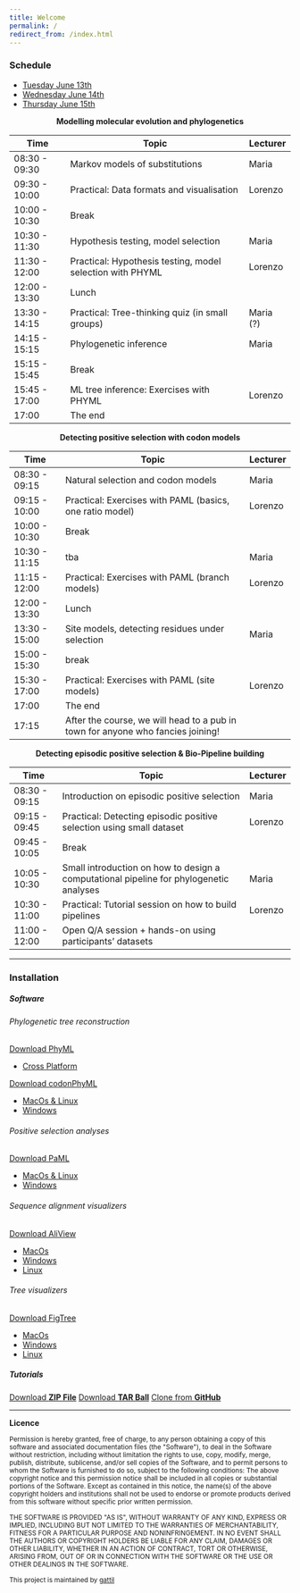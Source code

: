 ```yaml
---
title: Welcome
permalink: /
redirect_from: /index.html
---
```


### Schedule

<ul class="nav nav-tabs">
  <li class="active"><a href="#day1" data-toggle="tab">Tuesday June 13th</a></li>
  <li><a href="#day2" data-toggle="tab">Wednesday June 14th</a></li>
  <li><a href="#day3" data-toggle="tab">Thursday June 15th</a></li>
</ul>
<div id="myTabContent" class="tab-content">
  <div class="tab-pane fade active in" id="day1">

  <p><center><strong>Modelling molecular evolution and phylogenetics</strong></center></p>

  <table>
    <thead>
      <tr>
        <th>Time</th>
        <th>Topic</th>
        <th>Lecturer</th>
      </tr>
    </thead>
    <tbody>
      <tr>
        <td>08:30 - 09:30</td>
        <td>Markov models of substitutions</td>
        <td>Maria</td>
      </tr>
      <tr>
        <td>09:30 - 10:00</td>
        <td>Practical: Data formats and visualisation</td>
        <td>Lorenzo</td>
      </tr>
      <tr>
        <td>10:00 - 10:30</td>
        <td>Break</td>
        <td> </td>
      </tr>
      <tr>
        <td>10:30 - 11:30</td>
        <td>Hypothesis testing, model selection</td>
        <td>Maria</td>
      </tr>
      <tr>
        <td>11:30 - 12:00</td>
        <td>Practical: Hypothesis testing, model selection with PHYML</td>
        <td>Lorenzo</td>
      </tr>
      <tr>
        <td>12:00 - 13:30</td>
        <td>Lunch</td>
        <td> </td>
      </tr>
      <tr>
        <td>13:30 - 14:15</td>
        <td>Practical: Tree-thinking quiz (in small groups)</td>
        <td>Maria (?)</td>
      </tr>
      <tr>
        <td>14:15 - 15:15</td>
        <td>Phylogenetic inference</td>
        <td>Maria</td>
      </tr>
      <tr>
        <td>15:15 - 15:45</td>
        <td>Break</td>
        <td> </td>
      </tr>
      <tr>
        <td>15:45 - 17:00</td>
        <td>ML tree inference: Exercises with PHYML</td>
        <td>Lorenzo</td>
      </tr>
      <tr>
        <td>17:00</td>
        <td>The end</td>
        <td> </td>
      </tr>
    </tbody>
  </table>
  </div>
  <div class="tab-pane fade" id="day2">

  <p><center><strong> Detecting positive selection with codon models </strong></center></p>

  <table>
    <thead>
      <tr>
        <th>Time</th>
        <th>Topic</th>
        <th>Lecturer</th>
      </tr>
    </thead>
    <tbody>
      <tr>
        <td>08:30 - 09:15</td>
        <td>Natural selection and codon models</td>
        <td>Maria</td>
      </tr>
      <tr>
        <td>09:15 - 10:00</td>
        <td>Practical: Exercises with PAML (basics, one ratio model)</td>
        <td>Lorenzo</td>
      </tr>
      <tr>
        <td>10:00 - 10:30</td>
        <td>Break</td>
        <td> </td>
      </tr>
      <tr>
        <td>10:30 - 11:15</td>
        <td>tba</td>
        <td>Maria</td>
      </tr>
      <tr>
        <td>11:15 - 12:00</td>
        <td>Practical: Exercises with PAML (branch models)</td>
        <td>Lorenzo</td>
      </tr>
      <tr>
        <td>12:00 - 13:30</td>
        <td>Lunch</td>
        <td> </td>
      </tr>
      <tr>
        <td>13:30 - 15:00</td>
        <td>Site models, detecting residues under selection</td>
        <td>Maria</td>
      </tr>
      <tr>
        <td>15:00 - 15:30</td>
        <td>break</td>
        <td> </td>
      </tr>
      <tr>
        <td>15:30 - 17:00</td>
        <td>Practical: Exercises with PAML (site models)</td>
        <td>Lorenzo</td>
      </tr>
      <tr>
        <td>17:00</td>
        <td>The end</td>
        <td> </td>
      </tr>
      <tr>
        <td>17:15</td>
        <td>After the course, we will head to a pub in town for anyone who fancies joining!</td>
        <td> </td>
      </tr>
    </tbody>
  </table>
  </div>
  <div class="tab-pane fade" id="day3">

  <p><center><strong> Detecting episodic positive selection & Bio-Pipeline building </strong></center></p>

  <table>
    <thead>
      <tr>
        <th>Time</th>
        <th>Topic</th>
        <th>Lecturer</th>
      </tr>
    </thead>
    <tbody>
      <tr>
        <td>08:30 - 09:15</td>
        <td>Introduction on episodic positive selection</td>
        <td>Maria</td>
      </tr>
      <tr>
        <td>09:15 - 09:45</td>
        <td>Practical: Detecting episodic positive selection using small dataset</td>
        <td>Lorenzo</td>
      </tr>
      <tr>
        <td>09:45 - 10:05</td>
        <td>Break</td>
        <td> </td>
      </tr>
      <tr>
        <td>10:05 - 10:30</td>
        <td>Small introduction on how to design a computational pipeline for phylogenetic analyses</td>
        <td>Maria</td>
      </tr>
      <tr>
        <td>10:30 - 11:00</td>
        <td>Practical: Tutorial session on how to build pipelines</td>
        <td>Lorenzo</td>
      </tr>
      <tr>
        <td>11:00 - 12:00</td>
        <td>Open Q/A session + hands-on using participants’ datasets</td>
        <td></td>
      </tr>
    </tbody>
  </table>
  </div>
</div>


---

### Installation

##### Software


###### Phylogenetic tree reconstruction

<div class="btn-group">
  <a href="#" class="btn btn-default">Download PhyML</a>
  <a href="#" class="btn btn-default dropdown-toggle" data-toggle="dropdown"><span class="caret"></span></a>
  <ul class="dropdown-menu">
    <li><a href="http://www.atgc-montpellier.fr/download/binaries/phyml/PhyML-3.1.zip" class="btn btn-default active">Cross Platform</a></li>
  </ul>
</div>


<div class="btn-group">
  <a href="#" class="btn btn-default">Download codonPhyML</a>
  <a href="#" class="btn btn-default dropdown-toggle" data-toggle="dropdown"><span class="caret"></span></a>
  <ul class="dropdown-menu">
    <li><a href="https://sourceforge.net/projects/codonphyml/files/codonPhyML_macosx_binary_1.00_201407.24/download" class="btn btn-default active">MacOs & Linux</a></li>
    <li><a href="https://sourceforge.net/projects/codonphyml/files/codonPhyML_windows_binary_1.00_201407.24.exe/download" class="btn btn-default active">Windows</a></li>
  </ul>
</div>


###### Positive selection analyses

<div class="btn-group">
  <a href="#" class="btn btn-default">Download PaML</a>
  <a href="#" class="btn btn-default dropdown-toggle" data-toggle="dropdown"><span class="caret"></span></a>
  <ul class="dropdown-menu">
    <li><a href="http://abacus.gene.ucl.ac.uk/software/paml4.8a.macosx.tgz" class="btn btn-default active">MacOs & Linux</a></li>
    <li><a href="http://abacus.gene.ucl.ac.uk/software/paml4.9e.tgz" class="btn btn-default active">Windows</a></li>
  </ul>
</div>

###### Sequence alignment visualizers

<div class="btn-group">
  <a href="#" class="btn btn-default">Download AliView</a>
  <a href="#" class="btn btn-default dropdown-toggle" data-toggle="dropdown"><span class="caret"></span></a>
  <ul class="dropdown-menu">
    <li><a href="http://www.ormbunkar.se/aliview/downloads/mac/" class="btn btn-default active">MacOs</a></li>
    <li><a href="http://www.ormbunkar.se/aliview/downloads/windows/windows-version-1.18.1/" class="btn btn-default active">Windows</a></li>
    <li><a href="http://www.ormbunkar.se/aliview/downloads/linux/linux-version-1.18.1/" class="btn btn-default active">Linux</a></li>
  </ul>
</div>


###### Tree visualizers

<div class="btn-group">
  <a href="#" class="btn btn-default">Download FigTree</a>
  <a href="#" class="btn btn-default dropdown-toggle" data-toggle="dropdown"><span class="caret"></span></a>
  <ul class="dropdown-menu">
    <li><a href="http://tree.bio.ed.ac.uk/download.html?name=figtree&id=96&num=1" class="btn btn-default active">MacOs</a></li>
    <li><a href="http://tree.bio.ed.ac.uk/download.html?name=figtree&id=96&num=2" class="btn btn-default active">Windows</a></li>
    <li><a href="http://tree.bio.ed.ac.uk/download.html?name=figtree&id=96&num=3" class="btn btn-default active">Linux</a></li>
  </ul>
</div>


##### Tutorials

<a href="https://github.com/gattil/2016_FiPS_Tutorials/zipball/master" class="btn btn-default active">Download <strong>ZIP File</strong></a>
<a href="https://github.com/gattil/2016_FiPS_Tutorials/tarball/master" class="btn btn-default active">Download <strong>TAR Ball</strong></a>
<a href="https://github.com/gattil/2016_FiPS_Tutorials" class="btn btn-default active">Clone from <strong>GitHub</strong></a>

---

**Licence**

<p><small> Permission is hereby granted, free of charge, to any person obtaining a copy of this software and associated documentation files (the "Software"), to deal in the Software without restriction, including without limitation the rights to use, copy, modify, merge, publish, distribute, sublicense, and/or sell copies of the Software, and to permit persons to whom the Software is furnished to do so, subject to the following conditions: The above copyright notice and this permission notice shall be included in all copies or substantial portions of the Software. Except as contained in this notice, the name(s) of the above copyright holders and institutions shall not be used to endorse or promote products derived from this software without specific prior written permission. </small></p>
<p><small> THE SOFTWARE IS PROVIDED "AS IS", WITHOUT WARRANTY OF ANY KIND, EXPRESS OR IMPLIED, INCLUDING BUT NOT LIMITED TO THE WARRANTIES OF MERCHANTABILITY, FITNESS FOR A PARTICULAR PURPOSE AND NONINFRINGEMENT. IN NO EVENT SHALL THE AUTHORS OR COPYRIGHT HOLDERS BE LIABLE FOR ANY CLAIM, DAMAGES OR OTHER LIABILITY, WHETHER IN AN ACTION OF CONTRACT, TORT OR OTHERWISE, ARISING FROM, OUT OF OR IN CONNECTION WITH THE SOFTWARE OR THE USE OR OTHER DEALINGS IN THE SOFTWARE. </small></p>

<p><small>This project is maintained by <a href="https://github.com/gattil">gattil</a> </small></p>
